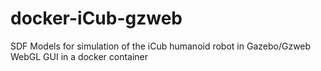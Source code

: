 # docker-iCub-gzweb
SDF Models for simulation of the iCub humanoid robot in Gazebo/Gzweb WebGL GUI in a docker container
